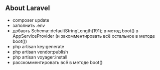 
## About Laravel

- composer update
- заполнить .env 
- добавть Schema::defaultStringLength(191); в метод boot() в AppServiceProvider
(и закомментировать всё остальное в методе boot())
- php artisan key:generate
- php artisan vendor:publish
- php artisan voyager:install
- расскомментировать всё в методе boot()
